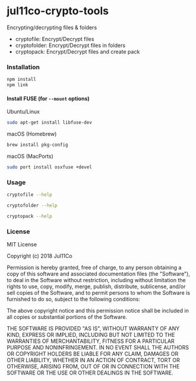 # jul11co-crypto-tools

Encrypting/decrypting files & folders

- cryptofile: Encrypt/Decrypt files
- cryptofolder: Encrypt/Decrypt files in folders
- cryptopack: Encrypt/Decrypt files and create pack

### Installation

```bash
npm install
npm link
```

#### Install FUSE (for `--mount` options)

Ubuntu/Linux

```bash
sudo apt-get install libfuse-dev
```

macOS (Homebrew)

```bash
brew install pkg-config
```

macOS (MacPorts)

```bash
sudo port install osxfuse +devel
```

### Usage

```bash
cryptofile --help
```

```bash
cryptofolder --help
```

```bash
cryptopack --help
```

### License

MIT License

Copyright (c) 2018 Jul11Co

Permission is hereby granted, free of charge, to any person obtaining a copy
of this software and associated documentation files (the "Software"), to deal
in the Software without restriction, including without limitation the rights
to use, copy, modify, merge, publish, distribute, sublicense, and/or sell
copies of the Software, and to permit persons to whom the Software is
furnished to do so, subject to the following conditions:

The above copyright notice and this permission notice shall be included in all
copies or substantial portions of the Software.

THE SOFTWARE IS PROVIDED "AS IS", WITHOUT WARRANTY OF ANY KIND, EXPRESS OR
IMPLIED, INCLUDING BUT NOT LIMITED TO THE WARRANTIES OF MERCHANTABILITY,
FITNESS FOR A PARTICULAR PURPOSE AND NONINFRINGEMENT. IN NO EVENT SHALL THE
AUTHORS OR COPYRIGHT HOLDERS BE LIABLE FOR ANY CLAIM, DAMAGES OR OTHER
LIABILITY, WHETHER IN AN ACTION OF CONTRACT, TORT OR OTHERWISE, ARISING FROM,
OUT OF OR IN CONNECTION WITH THE SOFTWARE OR THE USE OR OTHER DEALINGS IN THE
SOFTWARE.
